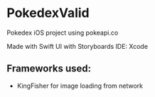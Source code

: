 # PokedexValid
Pokedex iOS project using pokeapi.co

Made with Swift
UI with Storyboards
IDE: Xcode

## Frameworks used:
- KingFisher for image loading from network
